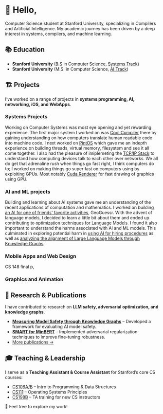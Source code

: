 # 👋 Hello,

Computer Science student at Stanford University, specializing in Compilers and Artificial Intelligence. My academic journey has been driven by a deep interest in systems, compilers, and machine learning.

## 📚 Education  
- **Stanford University** (B.S in Computer Science, [Systems Track](https://www.cs.stanford.edu/bachelors-compsci-tracks-overview))
- **Stanford University** (M.S. in Computer Science, [AI Track](https://www.cs.stanford.edu/masters-specializations/ms-program-sheets))  


## 🏗️ Projects  
I’ve worked on a range of projects in **systems programming, AI, networking, iOS, and WebApps**. 
### Systems Projects 
Working on Computer Systems was most eye opening and yet rewarding experience. The first major system I worked on was [Cool Compiler](projects/cool-compiler.md) there by gaining understanding on how computers translate human readable code into machine code. I next worked on [PintOS](projects/cool-compiler.md) which gave me an indepth experience on building threads, virtual memory, filesystem and see it all come together. I also had the pleasure of imiplemeting the [TCP/IP Stack](projects/tcp-ip-stack.md) to understand how computing devices talk to each other over networks. We all do get that adrenaline rush when things go fast right, I think computers do to; I worked on making things go super fast on computers using by exploiting GPUs. Most notably [Cuda Renderer](projects/cuda-renderer.md) for fast drawing of graphics using GPU.


### AI and ML projects 
Building and learning about AI systems gave me an understanding of the recent applications of computation and mathematics. I worked on building [an AI for one of friends' favorite activities](projects/geoguessrai.md), GeoGuessr. With the advent of language models, I decided to learn a little bit about them and ended up contributing to [optimization techniques for Language Models](projects/minbert.md). I found it also important to understand the harms associated with AI and ML models. This culminated in exploring potential harm in [using AI for hiring procedures](projects/algorithmic-fairness.md) as well as [analyzing the alignment of Large Language Models through Knowledge Graphs](llm-through-kg.md). 

### Mobile Apps and Web Design 
CS 148 final p, 

### Graphics and Animation


## 📝 Research & Publications  
I have contributed to research on **LLM safety, adversarial optimization, and knowledge graphs**.  
- [**Measuring Model Safety through Knowledge Graphs**](publications/model-safety.md) – Developed a framework for evaluating AI model safety.  
- [**SMART for MinBERT**](publications/minbert.md) – Implemented adversarial regularization techniques to improve fine-tuning robustness.  
- [More publications →](publications.md)  

## 🎓 Teaching & Leadership  
I serve as a **Teaching Assistant & Course Assistant** for Stanford’s core CS courses:  
- [CS106A/B](teaching/cs106.md) – Intro to Programming & Data Structures  
- [CS111](teaching/cs111.md) – Operating Systems Principles  
- [CS198B](teaching/cs198b.md) – TA training for new CS instructors  

🚀 Feel free to explore my work!  
